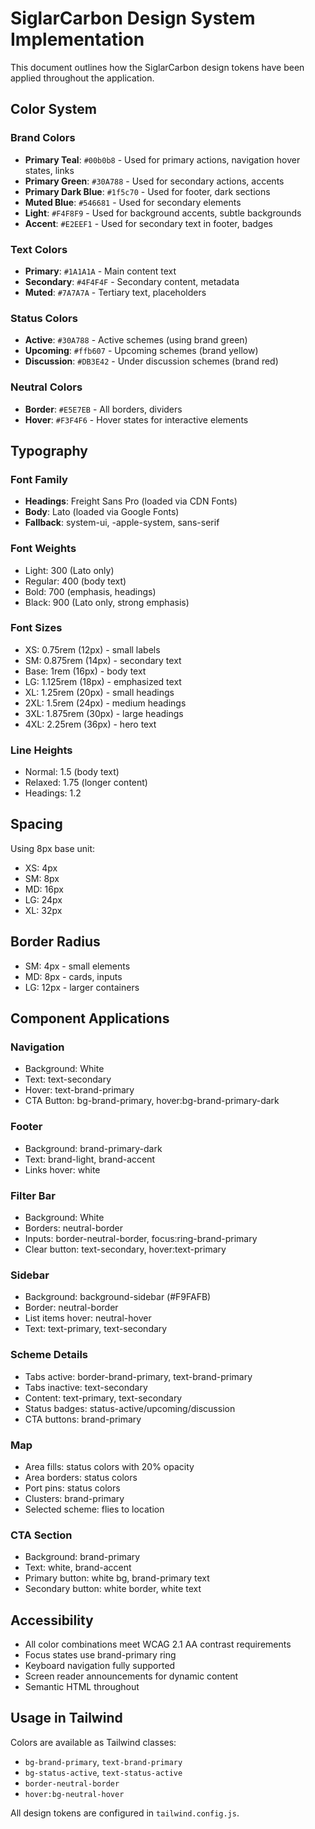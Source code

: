 # SiglarCarbon Design System Implementation

This document outlines how the SiglarCarbon design tokens have been applied throughout the application.

## Color System

### Brand Colors
- **Primary Teal**: `#00b0b8` - Used for primary actions, navigation hover states, links
- **Primary Green**: `#30A788` - Used for secondary actions, accents
- **Primary Dark Blue**: `#1f5c70` - Used for footer, dark sections
- **Muted Blue**: `#546681` - Used for secondary elements
- **Light**: `#F4F8F9` - Used for background accents, subtle backgrounds
- **Accent**: `#E2EEF1` - Used for secondary text in footer, badges

### Text Colors
- **Primary**: `#1A1A1A` - Main content text
- **Secondary**: `#4F4F4F` - Secondary content, metadata
- **Muted**: `#7A7A7A` - Tertiary text, placeholders

### Status Colors
- **Active**: `#30A788` - Active schemes (using brand green)
- **Upcoming**: `#ffb607` - Upcoming schemes (brand yellow)
- **Discussion**: `#DB3E42` - Under discussion schemes (brand red)

### Neutral Colors
- **Border**: `#E5E7EB` - All borders, dividers
- **Hover**: `#F3F4F6` - Hover states for interactive elements

## Typography

### Font Family
- **Headings**: Freight Sans Pro (loaded via CDN Fonts)
- **Body**: Lato (loaded via Google Fonts)
- **Fallback**: system-ui, -apple-system, sans-serif

### Font Weights
- Light: 300 (Lato only)
- Regular: 400 (body text)
- Bold: 700 (emphasis, headings)
- Black: 900 (Lato only, strong emphasis)

### Font Sizes
- XS: 0.75rem (12px) - small labels
- SM: 0.875rem (14px) - secondary text
- Base: 1rem (16px) - body text
- LG: 1.125rem (18px) - emphasized text
- XL: 1.25rem (20px) - small headings
- 2XL: 1.5rem (24px) - medium headings
- 3XL: 1.875rem (30px) - large headings
- 4XL: 2.25rem (36px) - hero text

### Line Heights
- Normal: 1.5 (body text)
- Relaxed: 1.75 (longer content)
- Headings: 1.2

## Spacing

Using 8px base unit:
- XS: 4px
- SM: 8px
- MD: 16px
- LG: 24px
- XL: 32px

## Border Radius

- SM: 4px - small elements
- MD: 8px - cards, inputs
- LG: 12px - larger containers

## Component Applications

### Navigation
- Background: White
- Text: text-secondary
- Hover: text-brand-primary
- CTA Button: bg-brand-primary, hover:bg-brand-primary-dark

### Footer
- Background: brand-primary-dark
- Text: brand-light, brand-accent
- Links hover: white

### Filter Bar
- Background: White
- Borders: neutral-border
- Inputs: border-neutral-border, focus:ring-brand-primary
- Clear button: text-secondary, hover:text-primary

### Sidebar
- Background: background-sidebar (#F9FAFB)
- Border: neutral-border
- List items hover: neutral-hover
- Text: text-primary, text-secondary

### Scheme Details
- Tabs active: border-brand-primary, text-brand-primary
- Tabs inactive: text-secondary
- Content: text-primary, text-secondary
- Status badges: status-active/upcoming/discussion
- CTA buttons: brand-primary

### Map
- Area fills: status colors with 20% opacity
- Area borders: status colors
- Port pins: status colors
- Clusters: brand-primary
- Selected scheme: flies to location

### CTA Section
- Background: brand-primary
- Text: white, brand-accent
- Primary button: white bg, brand-primary text
- Secondary button: white border, white text

## Accessibility

- All color combinations meet WCAG 2.1 AA contrast requirements
- Focus states use brand-primary ring
- Keyboard navigation fully supported
- Screen reader announcements for dynamic content
- Semantic HTML throughout

## Usage in Tailwind

Colors are available as Tailwind classes:
- `bg-brand-primary`, `text-brand-primary`
- `bg-status-active`, `text-status-active`
- `border-neutral-border`
- `hover:bg-neutral-hover`

All design tokens are configured in `tailwind.config.js`.
